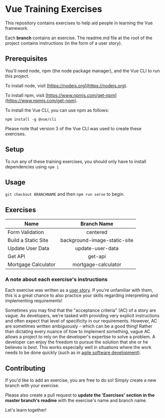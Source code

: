 # Vue Training Exercises

This repository contains exercises to help aid people in learning the Vue framework.

Each **branch** contains an exercise. The readme.md file at the root of the project contains instructions (in the form of a user story). 

## Prerequisites
You'll need node, npm (the node package manager), and the Vue CLI to run this project.

To install node, visit [https://nodejs.org](https://nodejs.org).

To install npm, visit [https://www.npmjs.com/get-npm](https://www.npmjs.com/get-npm).

To install the Vue CLI, you can use npm as follows:
```
npm install -g @vue/cli
```
Please note that version 3 of the Vue CLI was used to create these exercises.

## Setup
To run any of these training exercises, you should only have to install dependencies using `npm i` 


## Usage
`git checkout BRANCHNAME` and then `npm run serve` to begin.

## Exercises

| Name                  | Branch Name                  |  
| --------------------- |:----------------------------:| 
| Form Validation       | centered                     |
| Build a Static Site   | background-image-static-site |
| Update User Data      | update-user-data             |
| Get API               | get-api                      |
| Mortgage Calculator   | mortgage-calculator          |


### A note about each exercise's instructions
Each exercise was written as a [user story](https://en.wikipedia.org/wiki/User_story). If you're unfamiliar with them, this is a great chance to also practice your skills regarding interpreting and implementing requirements! 

Sometimes you may find that the "acceptance criteria" (AC) of a story are vague. As developers, we're tasked with providing very explicit instructions and often expect that level of specificity in our requirements. However, AC are sometimes written ambiguously - which can be a good thing! Rather than dictating every nuance of how to implement something, vague AC allows a project to rely on the developer's expertise to solve a problem. A developer can enjoy the freedom to pursue the solution that she or he believes is _best_. This works especially well in situations where the work needs to be done quickly (such as in [agile software development](https://en.wikipedia.org/wiki/Agile_software_development)).

## Contributing

If you'd like to add an exercise, you are free to do so! Simply create a new branch with your exercise. 

Please also create a pull request to **update the 'Exercises' section in the master branch's readme** with the exercise's name and branch name.

Let's learn together! 



